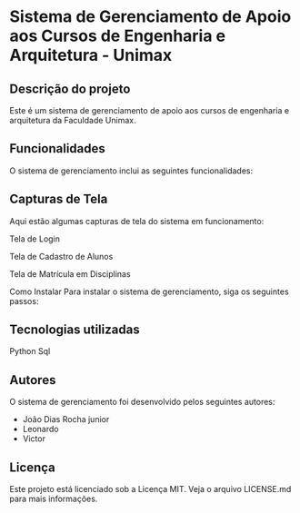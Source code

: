 # Sistema de Gerenciamento de Apoio aos Cursos de Engenharia e Arquitetura - Unimax

## Descrição do projeto
Este é um sistema de gerenciamento de apoio aos cursos de engenharia e arquitetura da Faculdade Unimax.

## Funcionalidades
O sistema de gerenciamento inclui as seguintes funcionalidades:


## Capturas de Tela
Aqui estão algumas capturas de tela do sistema em funcionamento:

Tela de Login

Tela de Cadastro de Alunos

Tela de Matrícula em Disciplinas

Como Instalar
Para instalar o sistema de gerenciamento, siga os seguintes passos:

## Tecnologias utilizadas

Python
Sql
## Autores
O sistema de gerenciamento foi desenvolvido pelos seguintes autores:

* João Dias Rocha junior
* Leonardo
* Victor

## Licença
Este projeto está licenciado sob a Licença MIT. Veja o arquivo LICENSE.md para mais informações.

